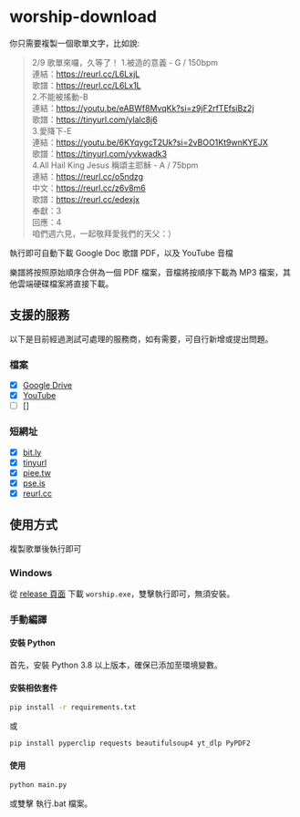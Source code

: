 # worship-download

你只需要複製一個歌單文字，比如說:

> 2/9 歌單來囉，久等了！
> 1.被造的意義 - G / 150bpm  
> 連結：https://reurl.cc/L6LxjL  
> 歌譜：https://reurl.cc/L6Lx1L  
> 2.不能被搖動-B  
> 連結：https://youtu.be/eABWf8MvqKk?si=z9jF2rfTEfsiBz2j  
> 歌譜：https://tinyurl.com/ylalc8j6  
> 3.愛降下-E  
> 連結：https://youtu.be/6KYqygcT2Uk?si=2vBOO1Kt9wnKYEJX  
> 歌譜：https://tinyurl.com/yvkwadk3  
> 4.All Hail King Jesus 稱頌主耶穌 - A / 75bpm  
> 連結：https://reurl.cc/o5ndzg  
> 中文：https://reurl.cc/z6v8m6  
> 歌譜：https://reurl.cc/edexjx  
> 奉獻：3  
> 回應：4  
> 咱們週六見，一起敬拜愛我們的天父：）



執行即可自動下載 Google Doc 歌譜 PDF，以及 YouTube 音檔

樂譜將按照原始順序合併為一個 PDF 檔案，音檔將按順序下載為 MP3 檔案，其他雲端硬碟檔案將直接下載。


## 支援的服務

以下是目前經過測試可處理的服務商，如有需要，可自行新增或提出問題。

### 檔案

- [x] [Google Drive](https://drive.google.com/)
- [X] [YouTube](https://www.youtube.com/)
- [ ] []
### 短網址

- [x] [bit.ly](https://bitly.com/)
- [x] [tinyurl](https://tinyurl.com/)
- [x] [piee.tw](https://piee.tw)
- [x] [pse.is](https://pse.is/)
- [x] [reurl.cc](https://reurl.cc/)
<!-- - [ ] [](https://) -->

## 使用方式

複製歌單後執行即可

### Windows

從 [release 頁面](https://github.com/Edit-Mr/worship-download/releases/tag/v1.0) 下載 `worship.exe`，雙擊執行即可，無須安裝。

### 手動編譯

#### 安裝 Python

首先，安裝 Python 3.8 以上版本，確保已添加至環境變數。

#### 安裝相依套件

```bash
pip install -r requirements.txt
```
或

```bash
pip install pyperclip requests beautifulsoup4 yt_dlp PyPDF2
```
#### 使用

```bash
python main.py
```
或雙擊 執行.bat 檔案。
